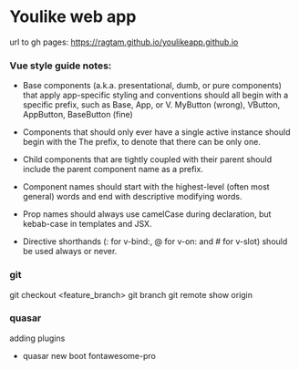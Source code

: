 # Youlike web app

url to gh pages:
<https://ragtam.github.io/youlikeapp.github.io>

### Vue style guide notes:

-   Base components (a.k.a. presentational, dumb, or pure components) that apply app-specific styling and conventions should all begin with a specific prefix, such as Base, App, or V.
    MyButton (wrong),
    VButton, AppButton, BaseButton (fine)

-   Components that should only ever have a single active instance should begin with the The prefix, to denote that there can be only one.

-   Child components that are tightly coupled with their parent should include the parent component name as a prefix.

-   Component names should start with the highest-level (often most general) words and end with descriptive modifying words.

-   Prop names should always use camelCase during declaration, but kebab-case in templates and JSX.

-   Directive shorthands (: for v-bind:, @ for v-on: and # for v-slot) should be used always or never.

### git

git checkout <feature_branch>
git branch
git remote show origin

### quasar

adding plugins

-   quasar new boot fontawesome-pro
